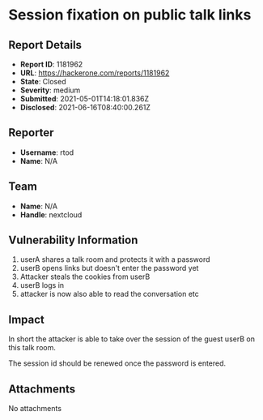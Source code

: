 # Session fixation on public talk links

## Report Details
- **Report ID**: 1181962
- **URL**: https://hackerone.com/reports/1181962
- **State**: Closed
- **Severity**: medium
- **Submitted**: 2021-05-01T14:18:01.836Z
- **Disclosed**: 2021-06-16T08:40:00.261Z

## Reporter
- **Username**: rtod
- **Name**: N/A

## Team
- **Name**: N/A
- **Handle**: nextcloud

## Vulnerability Information
1. userA shares a talk room and protects it with a password
2. userB opens links but doesn't enter the password yet
3. Attacker steals the cookies from userB
4. userB logs in
5. attacker is now also able to read the conversation etc

## Impact

In short the attacker is able to take over the session of the guest userB on this talk room.

The session id should be renewed once the password is entered.

## Attachments
No attachments
